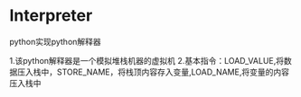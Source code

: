 # Interpreter
python实现python解释器

1.该python解释器是一个模拟堆栈机器的虚拟机
2.基本指令：LOAD_VALUE,将数据压入栈中，STORE_NAME，将栈顶内容存入变量,LOAD_NAME,将变量的内容压入栈中
